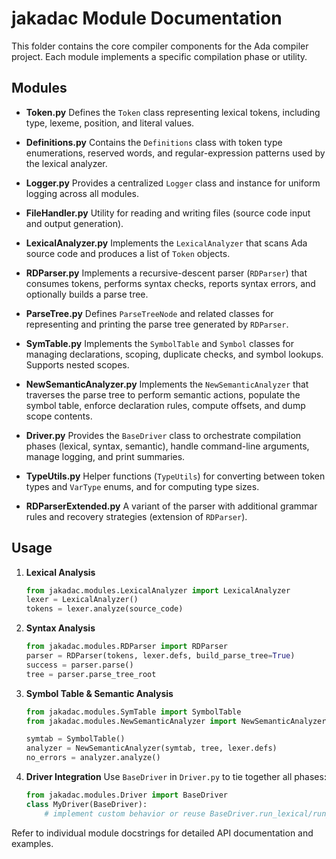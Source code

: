 # jakadac Module Documentation

This folder contains the core compiler components for the Ada compiler project. Each module implements a specific compilation phase or utility.

## Modules

- **Token.py**
  Defines the `Token` class representing lexical tokens, including type, lexeme, position, and literal values.

- **Definitions.py**
  Contains the `Definitions` class with token type enumerations, reserved words, and regular-expression patterns used by the lexical analyzer.

- **Logger.py**
  Provides a centralized `Logger` class and instance for uniform logging across all modules.

- **FileHandler.py**
  Utility for reading and writing files (source code input and output generation).

- **LexicalAnalyzer.py**
  Implements the `LexicalAnalyzer` that scans Ada source code and produces a list of `Token` objects.

- **RDParser.py**
  Implements a recursive-descent parser (`RDParser`) that consumes tokens, performs syntax checks, reports syntax errors, and optionally builds a parse tree.

- **ParseTree.py**
  Defines `ParseTreeNode` and related classes for representing and printing the parse tree generated by `RDParser`.

- **SymTable.py**
  Implements the `SymbolTable` and `Symbol` classes for managing declarations, scoping, duplicate checks, and symbol lookups. Supports nested scopes.

- **NewSemanticAnalyzer.py**
  Implements the `NewSemanticAnalyzer` that traverses the parse tree to perform semantic actions, populate the symbol table, enforce declaration rules, compute offsets, and dump scope contents.

- **Driver.py**
  Provides the `BaseDriver` class to orchestrate compilation phases (lexical, syntax, semantic), handle command-line arguments, manage logging, and print summaries.

- **TypeUtils.py**
  Helper functions (`TypeUtils`) for converting between token types and `VarType` enums, and for computing type sizes.

- **RDParserExtended.py**
  A variant of the parser with additional grammar rules and recovery strategies (extension of `RDParser`).

## Usage

1. **Lexical Analysis**
   ```python
   from jakadac.modules.LexicalAnalyzer import LexicalAnalyzer
   lexer = LexicalAnalyzer()
   tokens = lexer.analyze(source_code)
   ```

2. **Syntax Analysis**
   ```python
   from jakadac.modules.RDParser import RDParser
   parser = RDParser(tokens, lexer.defs, build_parse_tree=True)
   success = parser.parse()
   tree = parser.parse_tree_root
   ```

3. **Symbol Table & Semantic Analysis**
   ```python
   from jakadac.modules.SymTable import SymbolTable
   from jakadac.modules.NewSemanticAnalyzer import NewSemanticAnalyzer

   symtab = SymbolTable()
   analyzer = NewSemanticAnalyzer(symtab, tree, lexer.defs)
   no_errors = analyzer.analyze()
   ```

4. **Driver Integration**
   Use `BaseDriver` in `Driver.py` to tie together all phases:
   ```python
   from jakadac.modules.Driver import BaseDriver
   class MyDriver(BaseDriver):
       # implement custom behavior or reuse BaseDriver.run_lexical/run_syntax/run_semantic
   ```

Refer to individual module docstrings for detailed API documentation and examples. 